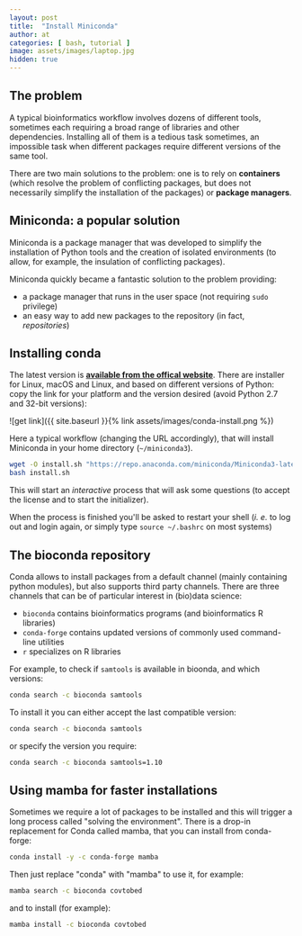 ```yaml
---
layout: post
title:  "Install Miniconda"
author: at
categories: [ bash, tutorial ]
image: assets/images/laptop.jpg
hidden: true
---
```


## The problem

A typical bioinformatics workflow involves dozens of different tools, sometimes
each requiring a broad range of libraries and other dependencies. Installing all
of them is a tedious task sometimes, an impossible task when different packages
require different versions of the same tool.

There are two main solutions to the problem: one is to rely on **containers** (which
resolve the problem of conflicting packages, but does not necessarily simplify
the installation of the packages) or **package managers**.

## Miniconda: a popular solution

Miniconda is a package manager that was developed to simplify the installation
of Python tools and the creation of isolated environments (to allow, for example,
the insulation of conflicting packages).

Miniconda quickly became a fantastic solution to the problem providing:
* a package manager that runs in the user space (not requiring `sudo` privilege)
* an easy way to add new packages to the repository (in fact, _repositories_)

## Installing conda

The latest version is
**[available from the offical website](https://docs.conda.io/en/latest/miniconda.html)**.
There are installer for Linux, macOS and Linux, and based on different versions
of Python: copy the link for your platform and the version desired (avoid Python 2.7
and 32-bit versions):

![get link]({{ site.baseurl }}{% link assets/images/conda-install.png %})

Here a typical workflow (changing the URL accordingly), that will install
Miniconda in your home directory (`~/miniconda3`).

```bash
wget -O install.sh "https://repo.anaconda.com/miniconda/Miniconda3-latest-Linux-x86_64.sh"
bash install.sh
```

This will start an _interactive_ process that will ask some questions (to accept the license
  and to start the initializer).

When the process is finished you'll be asked to restart your shell (_i. e._ to log out and login again, or
  simply type `source ~/.bashrc` on most systems)

## The bioconda repository

Conda allows to install packages from a default channel (mainly containing python
  modules), but also supports third party channels. There are three channels that
  can be of particular interest in (bio)data science:

* `bioconda` contains bioinformatics programs (and bioinformatics R libraries)
* `conda-forge` contains updated versions of commonly used command-line utilities
* `r` specializes on R libraries

For example, to check if `samtools` is available in bioonda, and which versions:
```bash
conda search -c bioconda samtools
```

To install it you can either accept the last compatible version:
```bash
conda search -c bioconda samtools
```

or specify the version you require:
```bash
conda search -c bioconda samtools=1.10
```

## Using mamba for faster installations

Sometimes we require a lot of packages to be installed and this will trigger a long
process called "solving the environment". There is a drop-in replacement for Conda
called mamba, that  you can install from conda-forge:
```bash
conda install -y -c conda-forge mamba
```

Then just replace "conda" with "mamba" to use it, for example:
```bash
mamba search -c bioconda covtobed
```

and to install (for example):
```bash
mamba install -c bioconda covtobed
```
